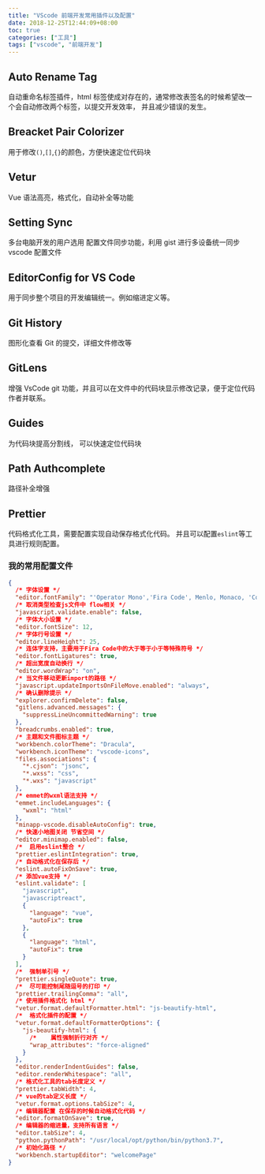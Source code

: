 ```yaml
---
title: "VScode 前端开发常用插件以及配置"
date: 2018-12-25T12:44:09+08:00
toc: true
categories: ["工具"]
tags: ["vscode", "前端开发"]
---
```


## Auto Rename Tag

自动重命名标签插件，html 标签使成对存在的，通常修改表签名的时候希望改一个会自动修改两个标签，以提交开发效率， 并且减少错误的发生。

<!--more-->

## Breacket Pair Colorizer

用于修改`()`,`[]`,`{}`的颜色，方便快速定位代码块

## Vetur

Vue 语法高亮，格式化，自动补全等功能

## Setting Sync

多台电脑开发的用户选用
配置文件同步功能，利用 gist 进行多设备统一同步 vscode 配置文件

## EditorConfig for VS Code

用于同步整个项目的开发编辑统一。例如缩进定义等。

## Git History

图形化查看 Git 的提交，详细文件修改等

## GitLens

增强 VsCode git 功能，并且可以在文件中的代码块显示修改记录，便于定位代码作者并联系。

## Guides

为代码块提高分割线， 可以快速定位代码块

## Path Authcomplete

路径补全增强

## Prettier

代码格式化工具，需要配置实现自动保存格式化代码。 并且可以配置`eslint`等工具进行规则配置。

### 我的常用配置文件

```json
{
  /* 字体设置 */
  "editor.fontFamily": "'Operator Mono','Fira Code', Menlo, Monaco, 'Courier New', monospace",
  /* 取消类型检查js文件中 flow相关 */
  "javascript.validate.enable": false,
  /* 字体大小设置 */
  "editor.fontSize": 12,
  /* 字体行号设置 */
  "editor.lineHeight": 25,
  /* 连体字支持，主要用于Fira Code中的大于等于小于等特殊符号 */
  "editor.fontLigatures": true,
  /* 超出宽度自动换行 */
  "editor.wordWrap": "on",
  /* 当文件移动更新import的路径 */
  "javascript.updateImportsOnFileMove.enabled": "always",
  /* 确认删除提示 */
  "explorer.confirmDelete": false,
  "gitlens.advanced.messages": {
    "suppressLineUncommittedWarning": true
  },
  "breadcrumbs.enabled": true,
  /* 主题和文件图标主题 */
  "workbench.colorTheme": "Dracula",
  "workbench.iconTheme": "vscode-icons",
  "files.associations": {
    "*.cjson": "jsonc",
    "*.wxss": "css",
    "*.wxs": "javascript"
  },
  /* emmet的wxml语法支持 */
  "emmet.includeLanguages": {
    "wxml": "html"
  },
  "minapp-vscode.disableAutoConfig": true,
  /* 快速小地图关闭 节省空间 */
  "editor.minimap.enabled": false,
  /*  启用eslint整合 */
  "prettier.eslintIntegration": true,
  /* 自动格式化在保存后 */
  "eslint.autoFixOnSave": true,
  /* 添加vue支持 */
  "eslint.validate": [
    "javascript",
    "javascriptreact",
    {
      "language": "vue",
      "autoFix": true
    },
    {
      "language": "html",
      "autoFix": true
    }
  ],
  /*  强制单引号 */
  "prettier.singleQuote": true,
  /*  尽可能控制尾随逗号的打印 */
  "prettier.trailingComma": "all",
  /* 使用插件格式化 html */
  "vetur.format.defaultFormatter.html": "js-beautify-html",
  /*  格式化插件的配置 */
  "vetur.format.defaultFormatterOptions": {
    "js-beautify-html": {
      /*    属性强制折行对齐 */
      "wrap_attributes": "force-aligned"
    }
  },
  "editor.renderIndentGuides": false,
  "editor.renderWhitespace": "all",
  /* 格式化工具的tab长度定义 */
  "prettier.tabWidth": 4,
  /* vue的tab定义长度 */
  "vetur.format.options.tabSize": 4,
  /* 编辑器配置 在保存的时候自动格式化代码 */
  "editor.formatOnSave": true,
  /* 编辑器的缩进量，支持所有语言 */
  "editor.tabSize": 4,
  "python.pythonPath": "/usr/local/opt/python/bin/python3.7",
  /* 初始化路径 */
  "workbench.startupEditor": "welcomePage"
}
```
